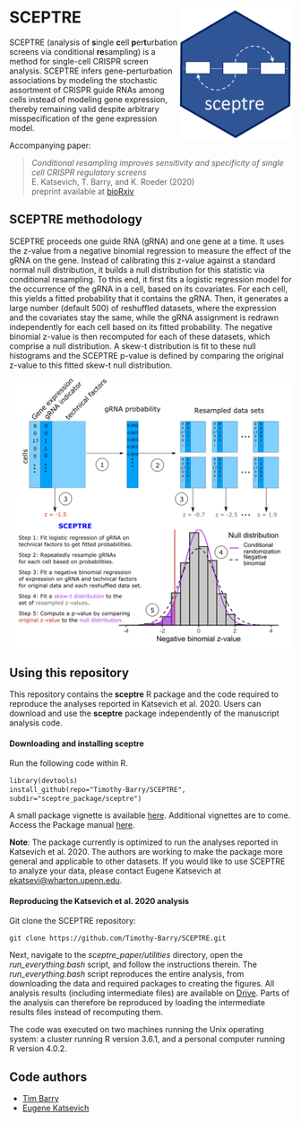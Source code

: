 # SCEPTRE <img src="hex.png" align="right" width="200px"/>

SCEPTRE (analysis of **s**ingle **c**ell **p**er**t**urbation screens via conditional **re**sampling) is a method for single-cell CRISPR screen analysis. SCEPTRE infers gene-perturbation associations by modeling the stochastic assortment of CRISPR guide RNAs among cells instead of modeling gene expression, thereby remaining valid despite arbitrary misspecification of the gene expression model.

Accompanying paper:
> *Conditional resampling improves sensitivity and specificity of single cell CRISPR regulatory screens* <br />
> E. Katsevich, T. Barry, and K. Roeder (2020)<br />
> preprint available at [bioRxiv](https://doi.org/10.1101/2020.08.13.250092)

## SCEPTRE methodology

SCEPTRE proceeds one guide RNA (gRNA) and one gene at a time. It uses the z-value from a negative binomial regression to measure the effect of the gRNA on the gene. Instead of calibrating this z-value against a standard normal null distribution, it builds a null distribution for this statistic via conditional resampling. To this end, it first fits a logistic regression model for the occurrence of the gRNA in a cell, based on its covariates. For each cell, this yields a fitted probability that it contains the gRNA. Then, it generates a large number (default 500) of reshuffled datasets, where the expression and the covariates stay the same, while the gRNA assignment is redrawn independently for each cell based on its fitted probability. The negative binomial z-value is then recomputed for each of these datasets, which comprise a null distribution. A skew-t distribution is fit to these null histograms and the SCEPTRE p-value is defined by comparing the original z-value to this fitted skew-t null distribution.

<p align="center">
  <img src="sceptre_paper/manuscript/figures/Figure2/Figure2.png" width="600">
</p>

## Using this repository

This repository contains the **sceptre** R package and the code required to reproduce the analyses reported in Katsevich et al. 2020. Users can download and use the **sceptre** package independently of the manuscript analysis code.

#### Downloading and installing **sceptre**

Run the following code within R.

```
library(devtools)
install_github(repo="Timothy-Barry/SCEPTRE", subdir="sceptre_package/sceptre")
```
A small package vignette is available [here](). Additional vignettes are to come. Access the Package manual [here](https://github.com/Timothy-Barry/sceptre_paper/blob/master/sceptre_0.1.0.pdf).

**Note**: The package currently is optimized to run the analyses reported in Katsevich et al. 2020. The authors are working to make the package more general and applicable to other datasets. If you would like to use SCEPTRE to analyze your data, please contact Eugene Katsevich at ekatsevi@wharton.upenn.edu.

#### Reproducing the Katsevich et al. 2020 analysis

Git clone the SCEPTRE repository:

```
git clone https://github.com/Timothy-Barry/SCEPTRE.git
```

Next, navigate to the *sceptre_paper/utilities* directory, open the *run_everything.bash* script, and follow the instructions therein. The *run_everything.bash* script reproduces the entire analysis, from downloading the data and required packages to creating the figures. All analysis results (including intermediate files) are available on [Drive](https://drive.google.com/drive/folders/1ynZRMvGtFxfBiD0zAcuIYjNeS8Jj4AP9?usp=sharing). Parts of the analysis can therefore be reproduced by loading the intermediate results files instead of recomputing them.

The code was executed on two machines running the Unix operating system: a cluster running R version 3.6.1, and a personal computer running R version 4.0.2.

## Code authors
- [Tim Barry](https://timothy-barry.github.io/)
- [Eugene Katsevich](https://ekatsevi.github.io/)
